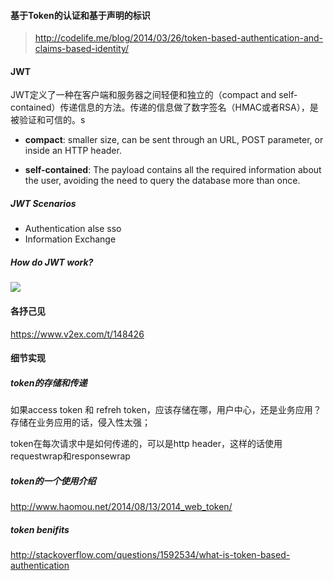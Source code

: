 ﻿#### 基于Token的认证和基于声明的标识

> http://codelife.me/blog/2014/03/26/token-based-authentication-and-claims-based-identity/

#### JWT
JWT定义了一种在客户端和服务器之间轻便和独立的（compact and self-contained）传递信息的方法。传递的信息做了数字签名（HMAC或者RSA），是被验证和可信的。s

- **compact**: smaller size, can be sent through an URL, POST parameter, or inside an HTTP header.

- **self-contained**: The payload contains all the required information about the user, avoiding the need to query the database more than once.

##### JWT Scenarios
- Authentication
alse sso
- Information Exchange

##### How do JWT work?
![](index_files/jwtwork.png)

#### 各抒己见
https://www.v2ex.com/t/148426

#### 细节实现

##### token的存储和传递
如果access token 和 refreh token，应该存储在哪，用户中心，还是业务应用？
存储在业务应用的话，侵入性太强；

token在每次请求中是如何传递的，可以是http header，这样的话使用requestwrap和responsewrap

##### token的一个使用介绍
http://www.haomou.net/2014/08/13/2014_web_token/

##### token benifits
http://stackoverflow.com/questions/1592534/what-is-token-based-authentication


